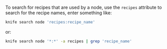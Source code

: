 To search for recipes that are used by a node, use the `recipes`
attribute to search for the recipe names, enter something like:

``` bash
knife search node 'recipes:recipe_name'
```

or:

``` bash
knife search node '*:*' -a recipes | grep 'recipe_name'
```